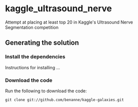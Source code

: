 # kaggle_ultrasound_nerve
Attempt at placing at least top 20 in Kaggle's Ultrasound Nerve Segmentation competition

## Generating the solution

### Install the dependencies

Instructions for installing ...

### Download the code

Run the following to download the code:

```
git clone git://github.com/benanne/kaggle-galaxies.git
```
